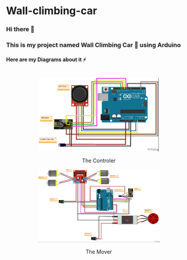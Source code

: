# Wall-climbing-car
### Hi there 👋
<h3 align="left">  This is my project named Wall Climbing Car 🚚 using Arduino</h3>
<h4 align="left">  Here are my Diagrams about it ⚡</h4>
<br>
<div align="center">
    <div>
        <img src="https://github.com/TaiDuc1001/Wall-climbing-car/blob/master/Control.jpg" alt="Controler.jpg" height="200" />
        <p align="center" > The Controler </p>
    </div>
    <div>
        <img src="https://github.com/TaiDuc1001/Wall-climbing-car/blob/master/Wallclimbing.jpg" alt="Wall-Climbing.jpg" height="200" />
        <p align="center" > The Mover </p>     
    </div>
</div>
<br>

